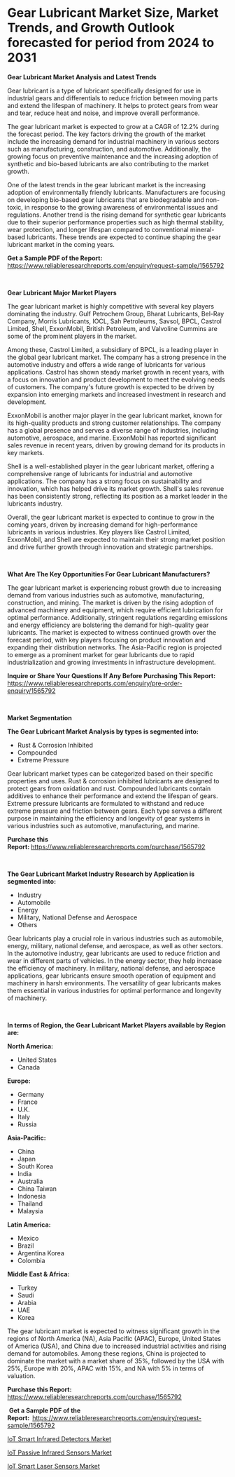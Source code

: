 <p><h1>Gear Lubricant Market Size, Market Trends, and Growth Outlook forecasted for period from 2024 to 2031</h1></p><p><strong>Gear Lubricant Market Analysis and Latest Trends</strong></p>
<p><p>Gear lubricant is a type of lubricant specifically designed for use in industrial gears and differentials to reduce friction between moving parts and extend the lifespan of machinery. It helps to protect gears from wear and tear, reduce heat and noise, and improve overall performance.</p><p>The gear lubricant market is expected to grow at a CAGR of 12.2% during the forecast period. The key factors driving the growth of the market include the increasing demand for industrial machinery in various sectors such as manufacturing, construction, and automotive. Additionally, the growing focus on preventive maintenance and the increasing adoption of synthetic and bio-based lubricants are also contributing to the market growth.</p><p>One of the latest trends in the gear lubricant market is the increasing adoption of environmentally friendly lubricants. Manufacturers are focusing on developing bio-based gear lubricants that are biodegradable and non-toxic, in response to the growing awareness of environmental issues and regulations. Another trend is the rising demand for synthetic gear lubricants due to their superior performance properties such as high thermal stability, wear protection, and longer lifespan compared to conventional mineral-based lubricants. These trends are expected to continue shaping the gear lubricant market in the coming years.</p></p>
<p><strong>Get a Sample PDF of the Report:&nbsp;</strong> <a href="https://www.reliableresearchreports.com/enquiry/request-sample/1565792">https://www.reliableresearchreports.com/enquiry/request-sample/1565792</a></p>
<p>&nbsp;</p>
<p><strong>Gear Lubricant Major Market Players</strong></p>
<p><p>The gear lubricant market is highly competitive with several key players dominating the industry. Gulf Petrochem Group, Bharat Lubricants, Bel-Ray Company, Morris Lubricants, IOCL, Sah Petroleums, Savsol, BPCL, Castrol Limited, Shell, ExxonMobil, British Petroleum, and Valvoline Cummins are some of the prominent players in the market.</p><p>Among these, Castrol Limited, a subsidiary of BPCL, is a leading player in the global gear lubricant market. The company has a strong presence in the automotive industry and offers a wide range of lubricants for various applications. Castrol has shown steady market growth in recent years, with a focus on innovation and product development to meet the evolving needs of customers. The company's future growth is expected to be driven by expansion into emerging markets and increased investment in research and development.</p><p>ExxonMobil is another major player in the gear lubricant market, known for its high-quality products and strong customer relationships. The company has a global presence and serves a diverse range of industries, including automotive, aerospace, and marine. ExxonMobil has reported significant sales revenue in recent years, driven by growing demand for its products in key markets.</p><p>Shell is a well-established player in the gear lubricant market, offering a comprehensive range of lubricants for industrial and automotive applications. The company has a strong focus on sustainability and innovation, which has helped drive its market growth. Shell's sales revenue has been consistently strong, reflecting its position as a market leader in the lubricants industry.</p><p>Overall, the gear lubricant market is expected to continue to grow in the coming years, driven by increasing demand for high-performance lubricants in various industries. Key players like Castrol Limited, ExxonMobil, and Shell are expected to maintain their strong market position and drive further growth through innovation and strategic partnerships.</p></p>
<p>&nbsp;</p>
<p><strong>What Are The Key Opportunities For Gear Lubricant Manufacturers?</strong></p>
<p><p>The gear lubricant market is experiencing robust growth due to increasing demand from various industries such as automotive, manufacturing, construction, and mining. The market is driven by the rising adoption of advanced machinery and equipment, which require efficient lubrication for optimal performance. Additionally, stringent regulations regarding emissions and energy efficiency are bolstering the demand for high-quality gear lubricants. The market is expected to witness continued growth over the forecast period, with key players focusing on product innovation and expanding their distribution networks. The Asia-Pacific region is projected to emerge as a prominent market for gear lubricants due to rapid industrialization and growing investments in infrastructure development.</p></p>
<p><strong>Inquire or Share Your Questions If Any Before Purchasing This Report:</strong> <a href="https://www.reliableresearchreports.com/enquiry/pre-order-enquiry/1565792">https://www.reliableresearchreports.com/enquiry/pre-order-enquiry/1565792</a></p>
<p>&nbsp;</p>
<p><strong>Market Segmentation</strong></p>
<p><strong>The Gear Lubricant Market Analysis by types is segmented into:</strong></p>
<p><ul><li>Rust & Corrosion Inhibited</li><li>Compounded</li><li>Extreme Pressure</li></ul></p>
<p><p>Gear lubricant market types can be categorized based on their specific properties and uses. Rust & corrosion inhibited lubricants are designed to protect gears from oxidation and rust. Compounded lubricants contain additives to enhance their performance and extend the lifespan of gears. Extreme pressure lubricants are formulated to withstand and reduce extreme pressure and friction between gears. Each type serves a different purpose in maintaining the efficiency and longevity of gear systems in various industries such as automotive, manufacturing, and marine.</p></p>
<p><strong>Purchase this Report:&nbsp;</strong><a href="https://www.reliableresearchreports.com/purchase/1565792">https://www.reliableresearchreports.com/purchase/1565792</a></p>
<p>&nbsp;</p>
<p><strong>The Gear Lubricant Market Industry Research by Application is segmented into:</strong></p>
<p><ul><li>Industry</li><li>Automobile</li><li>Energy</li><li>Military, National Defense and Aerospace</li><li>Others</li></ul></p>
<p><p>Gear lubricants play a crucial role in various industries such as automobile, energy, military, national defense, and aerospace, as well as other sectors. In the automotive industry, gear lubricants are used to reduce friction and wear in different parts of vehicles. In the energy sector, they help increase the efficiency of machinery. In military, national defense, and aerospace applications, gear lubricants ensure smooth operation of equipment and machinery in harsh environments. The versatility of gear lubricants makes them essential in various industries for optimal performance and longevity of machinery.</p></p>
<p>&nbsp;</p>
<p><strong>In terms of Region, the Gear Lubricant Market Players available by Region are:</strong></p>
<p>
    <p> <strong> North America: </strong>
        <ul>
            <li>United States</li>
            <li>Canada</li>
        </ul>
        </p> 
    <p> <strong> Europe: </strong>
        <ul>
            <li>Germany</li>
            <li>France</li>
            <li>U.K.</li>
            <li>Italy</li>
            <li>Russia</li>
        </ul>
        </p> 
    <p> <strong> Asia-Pacific: </strong>
        <ul>
            <li>China</li>
            <li>Japan</li>
            <li>South Korea</li>
            <li>India</li>
            <li>Australia</li>
            <li>China Taiwan</li>
            <li>Indonesia</li>
            <li>Thailand</li>
            <li>Malaysia</li>
        </ul>
        </p> 
    <p> <strong> Latin America: </strong>
        <ul>
            <li>Mexico</li>
            <li>Brazil</li>
            <li>Argentina Korea</li>
            <li>Colombia</li>
        </ul>
        </p> 
    <p> <strong> Middle East & Africa: </strong>
        <ul>
            <li>Turkey</li>
            <li>Saudi</li>
            <li>Arabia</li>
            <li>UAE</li>
            <li>Korea</li>
        </ul>
    </p>
    </p>
<p><p>The gear lubricant market is expected to witness significant growth in the regions of North America (NA), Asia Pacific (APAC), Europe, United States of America (USA), and China due to increased industrial activities and rising demand for automobiles. Among these regions, China is projected to dominate the market with a market share of 35%, followed by the USA with 25%, Europe with 20%, APAC with 15%, and NA with 5% in terms of valuation.</p></p>
<p><strong>Purchase this Report: </strong><a href="https://www.reliableresearchreports.com/purchase/1565792">https://www.reliableresearchreports.com/purchase/1565792</a></p>
<p>&nbsp;<strong>Get a Sample PDF of the Report:&nbsp;&nbsp;</strong><a href="https://www.reliableresearchreports.com/enquiry/request-sample/1565792">https://www.reliableresearchreports.com/enquiry/request-sample/1565792</a></p>
<p><strong></strong></p>
<p><p><a href="https://view.publitas.com/reportprime-1/iot-smart-infrared-detectors-market-size-global-industry-overview-market-segmentation-and-forecast-2023-to-2030/">IoT Smart Infrared Detectors Market</a></p><p><a href="https://view.publitas.com/reportprime-1/iot-passive-infrared-sensors-market-centers-on-aspects-such-as-market-growth-market-share-market-opportunity-and-projected-forecasts-spanning-from-2023-to-2030/">IoT Passive Infrared Sensors Market</a></p><p><a href="https://view.publitas.com/reportprime-1/iot-smart-laser-sensors-market-provides-a-comprehensive-analysis-including-a-macro-overview-of-the-market-as-well-as-micro-details-such-as-market-size-and-competitive-landscape/">IoT Smart Laser Sensors Market</a></p></p>